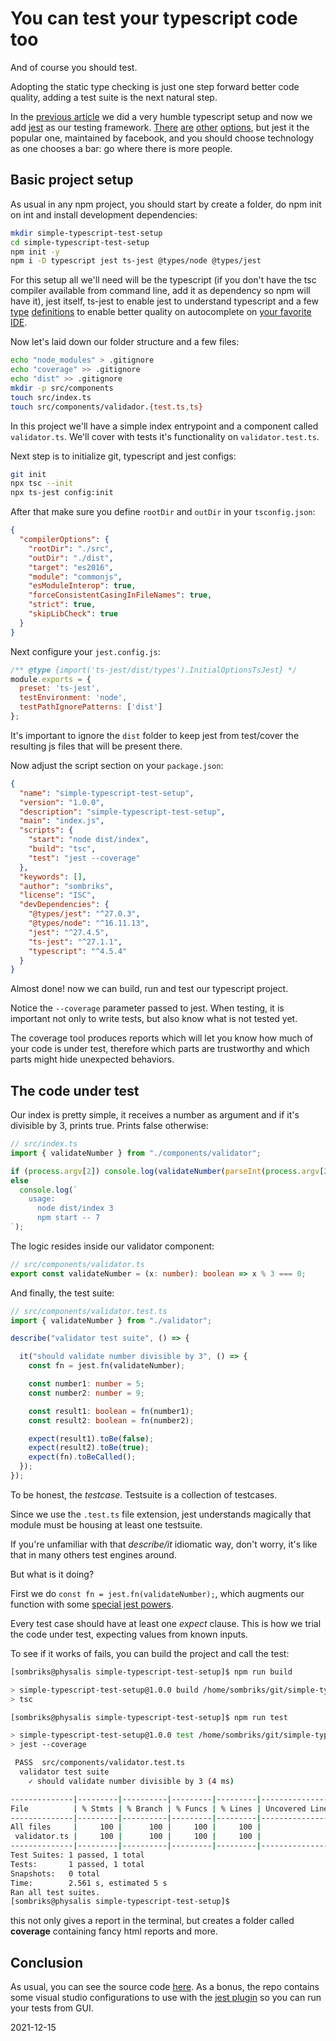 # You can test your typescript code too

And of course you should test.

Adopting the static type checking is just one step forward better code quality,
adding a test suite is the next natural step.

In the
[previous article](https://sombriks.com.br/#/blog/0026-simple-typescript-setup.md)
we did a very humble typescript setup and now we add [jest](https://jestjs.io/)
as our testing framework. [There](https://www.chaijs.com/)
[are](https://jasmine.github.io/) [other](https://github.com/avajs/ava)
[options](https://mochajs.org/), but jest it the popular one, maintained by
facebook, and you should choose technology as one chooses a bar: go where there
is more people.

## Basic project setup

As usual in any npm project, you should start by create a folder, do npm init on
int and install development dependencies:

```bash
mkdir simple-typescript-test-setup
cd simple-typescript-test-setup
npm init -y
npm i -D typescript jest ts-jest @types/node @types/jest
```

For this setup all we'll need will be the typescript (if you don't have the tsc
compiler available from command line, add it as dependency so npm will have it),
jest itself, ts-jest to enable jest to understand typescript and a few
[type](https://www.typescriptlang.org/docs/handbook/2/type-declarations.html)
[definitions](https://github.com/DefinitelyTyped/DefinitelyTyped/) to enable
better quality on autocomplete on
[your favorite IDE](https://code.visualstudio.com/).

Now let's laid down our folder structure and a few files:

```bash
echo "node_modules" > .gitignore
echo "coverage" >> .gitignore
echo "dist" >> .gitignore
mkdir -p src/components
touch src/index.ts
touch src/components/validador.{test.ts,ts}
```

In this project we'll have a simple index entrypoint and a component called
`validator.ts`. We'll cover with tests it's functionality on `validator.test.ts`.

Next step is to initialize git, typescript and jest configs:

```bash
git init
npx tsc --init
npx ts-jest config:init
```

After that make sure you define `rootDir` and `outDir` in your `tsconfig.json`:

```json
{
  "compilerOptions": {
    "rootDir": "./src",    
    "outDir": "./dist",                                 
    "target": "es2016",  
    "module": "commonjs",                          
    "esModuleInterop": true,                 
    "forceConsistentCasingInFileNames": true,           
    "strict": true,                                     
    "skipLibCheck": true                               
  }
}
```

Next configure your `jest.config.js`:

```js
/** @type {import('ts-jest/dist/types').InitialOptionsTsJest} */
module.exports = {
  preset: 'ts-jest',
  testEnvironment: 'node',
  testPathIgnorePatterns: ['dist']
};
```

It's important to ignore the `dist` folder to keep jest from test/cover the
resulting js files that will be present there.

Now adjust the script section on your `package.json`:

```json
{
  "name": "simple-typescript-test-setup",
  "version": "1.0.0",
  "description": "simple-typescript-test-setup",
  "main": "index.js",
  "scripts": {
    "start": "node dist/index",
    "build": "tsc",
    "test": "jest --coverage"
  },
  "keywords": [],
  "author": "sombriks",
  "license": "ISC",
  "devDependencies": {
    "@types/jest": "^27.0.3",
    "@types/node": "^16.11.13",
    "jest": "^27.4.5",
    "ts-jest": "^27.1.1",
    "typescript": "^4.5.4"
  }
}
```

Almost done! now we can build, run and test our typescript project.

Notice the `--coverage` parameter passed to jest. When testing, it is important
not only to write tests, but also know what is not tested yet.

The coverage tool produces reports which will let you know how much of your code
is under test, therefore which parts are trustworthy and which parts might hide
unexpected behaviors.

## The code under test

Our index is pretty simple, it receives a number as argument and if it's
divisible by 3, prints true. Prints false otherwise:

```ts
// src/index.ts
import { validateNumber } from "./components/validator";

if (process.argv[2]) console.log(validateNumber(parseInt(process.argv[2], 10)));
else
  console.log(`
    usage: 
      node dist/index 3
      npm start -- 7
`);
```

The logic resides inside our validator component:

```ts
// src/components/validator.ts
export const validateNumber = (x: number): boolean => x % 3 === 0;
```

And finally, the test suite:

```ts
// src/components/validator.test.ts
import { validateNumber } from "./validator";

describe("validator test suite", () => {

  it("should validate number divisible by 3", () => {
    const fn = jest.fn(validateNumber);

    const number1: number = 5;
    const number2: number = 9;

    const result1: boolean = fn(number1);
    const result2: boolean = fn(number2); 

    expect(result1).toBe(false);
    expect(result2).toBe(true);
    expect(fn).toBeCalled();
  });
});
```

To be honest, the _testcase_. Testsuite is a collection of testcases.

Since we use the `.test.ts` file extension, jest understands magically that
module must be housing at least one testsuite.

If you're unfamiliar with that _describe/it_  idiomatic way, don't worry, it's
like that in many others test engines around.

But what is it doing?

First we do `const fn = jest.fn(validateNumber);`, which augments our function
with some [special jest powers](https://jestjs.io/docs/mock-functions).

Every test case should have at least one _expect_ clause. This is how we trial
the code under test, expecting values from known inputs.

To see if it works of fails, you can build the project and call the test:

```bash
[sombriks@physalis simple-typescript-test-setup]$ npm run build

> simple-typescript-test-setup@1.0.0 build /home/sombriks/git/simple-typescript-test-setup
> tsc

[sombriks@physalis simple-typescript-test-setup]$ npm run test

> simple-typescript-test-setup@1.0.0 test /home/sombriks/git/simple-typescript-test-setup
> jest --coverage

 PASS  src/components/validator.test.ts
  validator test suite
    ✓ should validate number divisible by 3 (4 ms)

--------------|---------|----------|---------|---------|-------------------
File          | % Stmts | % Branch | % Funcs | % Lines | Uncovered Line #s 
--------------|---------|----------|---------|---------|-------------------
All files     |     100 |      100 |     100 |     100 |                   
 validator.ts |     100 |      100 |     100 |     100 |                   
--------------|---------|----------|---------|---------|-------------------
Test Suites: 1 passed, 1 total
Tests:       1 passed, 1 total
Snapshots:   0 total
Time:        2.561 s, estimated 5 s
Ran all test suites.
[sombriks@physalis simple-typescript-test-setup]$ 
```

this not only gives a report in the terminal, but creates a folder called
**coverage** containing fancy html reports and more.

## Conclusion

As usual, you can see the source code
[here](https://github.com/sombriks/simple-typescript-test-setup). As a bonus,
the repo contains some visual studio configurations to use with the
[jest plugin](https://marketplace.visualstudio.com/items?itemName=Orta.vscode-jest)
so you can run your tests from GUI.

2021-12-15
